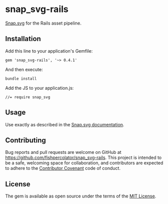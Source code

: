 # snap_svg-rails

[Snap.svg](http://snapsvg.io/) for the Rails asset pipeline.

## Installation

Add this line to your application's Gemfile:

    gem 'snap_svg-rails', '~> 0.4.1'

And then execute:

    bundle install
    
Add the JS to your application.js:

    //= require snap_svg


## Usage

Use exactly as described in the [Snap.svg documentation](http://snapsvg.io/start/).


## Contributing

Bug reports and pull requests are welcome on GitHub at https://github.com/fishpercolator/snap_svg-rails. This project is intended to be a safe, welcoming space for collaboration, and contributors are expected to adhere to the [Contributor Covenant](http://contributor-covenant.org) code of conduct.


## License

The gem is available as open source under the terms of the [MIT License](http://opensource.org/licenses/MIT).

